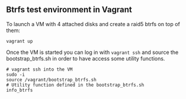 ## Btrfs test environment in Vagrant

To launch a VM with 4 attached disks and create a raid5 btrfs on top of them:

```
vagrant up
```

Once the VM is started you can log in with `vagrant ssh` and source the bootstrap_btrfs.sh in order to have access some utility functions.

```
# vagrant ssh into the VM
sudo -i
source /vagrant/bootstrap_btrfs.sh
# Utility function defined in the bootstrap_btrfs.sh
info_btrfs
```
